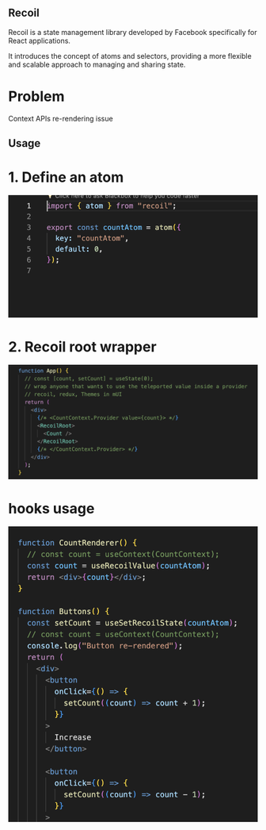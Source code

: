 ## Recoil

Recoil is a state management library developed by Facebook specifically for React applications.

It introduces the concept of atoms and selectors, providing a more flexible and scalable approach to managing and sharing state.

# Problem

Context APIs re-rendering issue

## Usage

# 1. Define an atom

![Recoil-atom-screenshot](./recoil-atom.png)

# 2. Recoil root wrapper

![Recoil-recoilroot- wrapper-screenshot](./recoil-recoilroot-wrapper.png)

# hooks usage

![Recoil-hooks-usage-screenshot](./recoil-hooks-usage.png)
